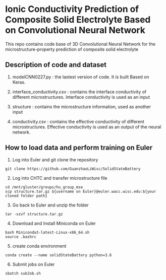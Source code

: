 # Ionic Conductivity Prediction of Composite Solid Electrolyte Based on Convolutional Neural Network

This repo contains code base of 3D Convolutional Neural Network for the microstructure-property prediction of composite solid electrolyte

## Description of code and dataset
1. modelCNN0227.py : the lastest version of code. It is built Based on Keras. 

2. interface_conductivity.csv : contains the interface conductivity of different microstructures. Interface conductivity is used as an input

3. structure : contains the microstructure information, used as another input

4. conductivity.csv : contains the effective conductivity of different microstructures. Effective conductivity is used as an output of the neural network.

## How to load data and perform training on Euler
1. Log into Euler and git clone the repository
```
git clone https://github.com/GuanzhaoLiWisc/SolidStateBattery
```
2. Log into CHTC and transfer microstructure file
```
cd /mnt/gluster/groups/hu_group_mse
scp structure.tar.gz ${username on Euler}@euler.wacc.wisc.edu:${your cloned folder path}
```
3. Go back to Euler and unzip the folder
```
tar -xzvf structure.tar.gz
```
4. Download and Install Miniconda on Euler
```
bash Miniconda3-latest-Linux-x86_64.sh
source .bashrc
```
5. create conda environment
```
conda create --name solidStateBattery python=3.6
```
6. Submit jobs on Euler
```
sbatch subJob.sh
```
